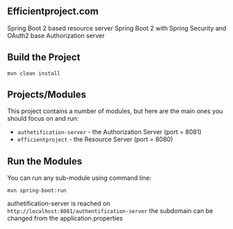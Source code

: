 ## Efficientproject.com
Spring Boot 2 based resource server
Spring Boot 2 with Spring Security and OAuth2 base Authorization server

## Build the Project
```
mvn clean install
```

## Projects/Modules
This project contains a number of modules, but here are the main ones you should focus on and run: 
- `authetification-server` - the Authorization Server (port = 8081)
- `efficientproject` - the Resource Server (port = 8080)

## Run the Modules
You can run any sub-module using command line: 
```
mvn spring-boot:run
```
authetification-server is reached on `http://localhost:8081/authentification-server` 
the subdomain can be changed from the application.properties
